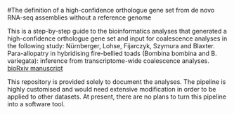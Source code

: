 #The definition of a high-confidence orthologue gene set from de novo RNA-seq assemblies without a reference genome

This is a step-by-step guide to the bioinformatics analyses that generated a high-confidence orthologue gene set and input for coalescence analyses in the following study:
Nürnberger, Lohse, Fijarczyk, Szymura and Blaxter. Para-allopatry in hybridising fire-bellied toads (Bombina bombina and B. variegata): inference from transcriptome-wide coalescence analyses. [bioRxiv manuscript](http://biorxiv.org/content/early/2015/10/28/030056)

This repository is provided solely to document the analyses. The pipeline is highly customised and would need extensive modification in order to be applied to other datasets. At present, there are no plans to turn this pipeline into a software tool.
